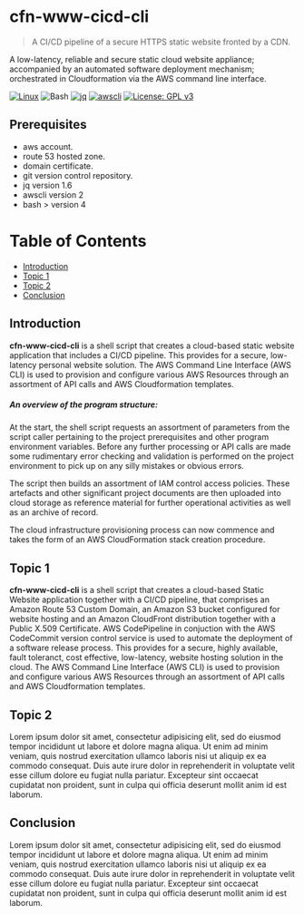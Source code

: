 # cfn-www-cicd-cli

> A CI/CD pipeline of a secure HTTPS static website fronted by a CDN.

A low-latency, reliable and secure static cloud website appliance; accompanied by an automated software deployment mechanism; orchestrated in Cloudformation via the AWS command line interface.

[![Linux](https://img.shields.io/badge/OS-Linux-blue?logo=linux)](https://github.com/cloudemprise/cfn-ovpn-cli)
![Bash](https://img.shields.io/badge/Bash->=v4.0-green?logo=GNU%20bash)
[![jq](https://img.shields.io/badge/jq-v1.6-green.svg)](https://github.com/stedolan/jq)
[![awscli](https://img.shields.io/badge/awscli->=v2.0-green.svg)](https://github.com/aws/aws-cli)
[![License: GPL v3](https://img.shields.io/badge/License-GPLv3-blue.svg)](https://www.gnu.org/licenses/gpl-3.0)


## Prerequisites

- aws account.
- route 53 hosted zone.
- domain certificate.
- git version control repository.
- jq version 1.6
- awscli version 2
- bash > version 4

Table of Contents
=================

- [Introduction](#introduction)
- [Topic 1](#topic-1)
- [Topic 2](#topic-2)
- [Conclusion](#conclusion)

## Introduction

**cfn-www-cicd-cli** is a shell script that creates a cloud-based static website application that includes a CI/CD pipeline. This provides for a secure, low-latency personal website solution. The AWS Command Line Interface (AWS CLI) is used to provision and configure various AWS Resources through an assortment of API calls and AWS Cloudformation templates.

##### An overview of the program structure:

At the start, the shell script requests an assortment of parameters from the script caller pertaining to the project prerequisites and other program environment variables. Before any further processing or API calls are made some rudimentary error checking and validation is performed on the project environment to pick up on any silly mistakes or obvious errors.

The script then builds an assortment of IAM control access policies. These artefacts and other significant project documents are then uploaded into cloud storage as reference material for further operational activities as well as an archive of record.

The cloud infrastructure provisioning process can now commence and takes the form of an AWS CloudFormation stack creation procedure.

## Topic 1

**cfn-www-cicd-cli** is a shell script that creates a cloud-based Static Website application together with a CI/CD pipeline, that comprises an Amazon Route 53 Custom Domain, an Amazon S3 bucket configured for website hosting and an Amazon CloudFront distribution together with a Public X.509 Certificate. AWS CodePipeline in conjuction with the AWS CodeCommit version control service is used to automate the deployment of a software release process. This provides for a secure, highly available, fault toleranct, cost effective, low-latency, website hosting solution in the cloud. The AWS Command Line Interface (AWS CLI) is used to provision and configure various AWS Resources through an assortment of API calls and AWS Cloudformation templates.



## Topic 2

Lorem ipsum dolor sit amet, consectetur adipisicing elit, sed do eiusmod tempor incididunt ut labore et dolore magna aliqua. Ut enim ad minim veniam, quis nostrud exercitation ullamco laboris nisi ut aliquip ex ea commodo consequat. Duis aute irure dolor in reprehenderit in voluptate velit esse
cillum dolore eu fugiat nulla pariatur. Excepteur sint occaecat cupidatat non proident, sunt in culpa qui officia deserunt mollit anim id est laborum.


## Conclusion

Lorem ipsum dolor sit amet, consectetur adipisicing elit, sed do eiusmod tempor incididunt ut labore et dolore magna aliqua. Ut enim ad minim veniam, quis nostrud exercitation ullamco laboris nisi ut aliquip ex ea commodo consequat. Duis aute irure dolor in reprehenderit in voluptate velit esse
cillum dolore eu fugiat nulla pariatur. Excepteur sint occaecat cupidatat non proident, sunt in culpa qui officia deserunt mollit anim id est laborum.